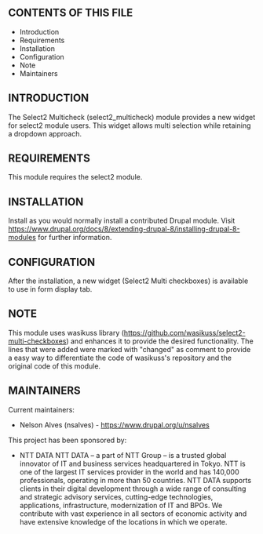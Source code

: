 CONTENTS OF THIS FILE
---------------------

 * Introduction
 * Requirements
 * Installation
 * Configuration
 * Note
 * Maintainers


INTRODUCTION
------------

The Select2 Multicheck (select2_multicheck) module provides a new widget for select2 module users.
This widget allows multi selection while retaining a dropdown approach.

REQUIREMENTS
------------

This module requires the select2 module.


INSTALLATION
------------

Install as you would normally install a contributed Drupal module.
Visit https://www.drupal.org/docs/8/extending-drupal-8/installing-drupal-8-modules
for further information.


CONFIGURATION
-------------

After the installation, a new widget (Select2 Multi checkboxes) is available to use in form display tab.

NOTE
-------------

This module uses wasikuss library (https://github.com/wasikuss/select2-multi-checkboxes) and enhances it to provide the desired functionality.
The lines that were added were marked with "changed" as comment
to provide a easy way to differentiate the code of wasikuss's repository and the original code of this module.

MAINTAINERS
-----------

Current maintainers:
 * Nelson Alves (nsalves) - https://www.drupal.org/u/nsalves

This project has been sponsored by:
 * NTT DATA
   NTT DATA – a part of NTT Group – is a trusted global innovator of IT and business services headquartered in Tokyo.
   NTT is one of the largest IT services provider in the world and has 140,000 professionals, operating in more than 50 countries.
   NTT DATA supports clients in their digital development through a wide range of consulting and strategic advisory services, cutting-edge technologies, applications, infrastructure, modernization of IT and BPOs.
   We contribute with vast experience in all sectors of economic activity and have extensive knowledge of the locations in which we operate.
